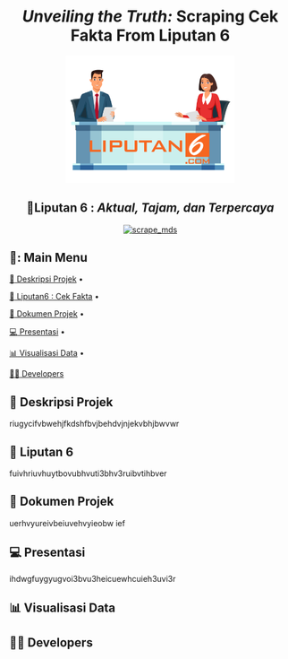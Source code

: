 <div align="center"><h1><b><em>Unveiling the Truth:</em></b> Scraping Cek Fakta From Liputan 6</h1>
</div>
<p align="center" width="60%">
    <img width="60%" src="logo/logo liputan 6.png">
</p>
<div align="center">
<h2>📢Liputan 6 : <em>Aktual, Tajam, dan Terpercaya</em></h2>
    
[![scrape_mds](https://github.com/dwiftrnti/PraktikumMDS-Scrapping/actions/workflows/main.yml/badge.svg)](https://github.com/dwiftrnti/PraktikumMDS-Scrapping/actions/workflows/main.yml)
</div>

## 📰: Main Menu
</div>

[:mag_right: Deskripsi Projek](#mag_right-deskripsi-projek)
•

[:newspaper: Liputan6 : Cek Fakta](#newspaper-liputan-6)
•

[:open_file_folder: Dokumen Projek](#open_file_folder-dokumen-projek)
•

[:computer: Presentasi](#computer-presentasi)
•

[:bar_chart: Visualisasi Data](#bar_chart-visualisasi-data)
•

[:woman_technologist: Developers](#woman_technologist-developers)
</div>


## :mag_right: Deskripsi Projek

riugycifvbwehjfkdshfbvjbehdvjnjekvbhjbwvwr

## :newspaper: Liputan 6

fuivhriuvhuytbovubhvuti3bhv3ruibvtihbver

## :open_file_folder: Dokumen Projek

uerhvyureivbeiuvehvyieobw ief

## :computer: Presentasi

ihdwgfuygyugvoi3bvu3heicuewhcuieh3uvi3r

## :bar_chart: Visualisasi Data
## :woman_technologist: Developers


